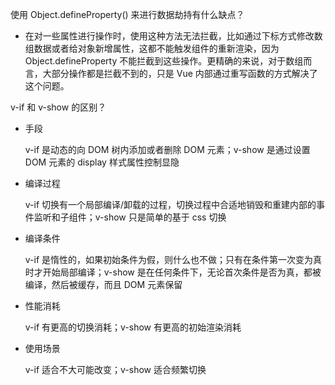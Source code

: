 
使用 Object.defineProperty() 来进行数据劫持有什么缺点？

- 在对一些属性进行操作时，使用这种方法无法拦截，比如通过下标方式修改数组数据或者给对象新增属性，这都不能触发组件的重新渲染，因为 Object.defineProperty 不能拦截到这些操作。更精确的来说，对于数组而言，大部分操作都是拦截不到的，只是 Vue 内部通过重写函数的方式解决了这个问题。

v-if 和 v-show 的区别？

- 手段

  v-if 是动态的向 DOM 树内添加或者删除 DOM 元素；v-show 是通过设置 DOM 元素的 display 样式属性控制显隐

- 编译过程

  v-if 切换有一个局部编译/卸载的过程，切换过程中合适地销毁和重建内部的事件监听和子组件；v-show 只是简单的基于 css 切换

- 编译条件

  v-if 是惰性的，如果初始条件为假，则什么也不做；只有在条件第一次变为真时才开始局部编译；v-show 是在任何条件下，无论首次条件是否为真，都被编译，然后被缓存，而且 DOM 元素保留

- 性能消耗

  v-if 有更高的切换消耗；v-show 有更高的初始渲染消耗

- 使用场景

  v-if 适合不大可能改变；v-show 适合频繁切换
